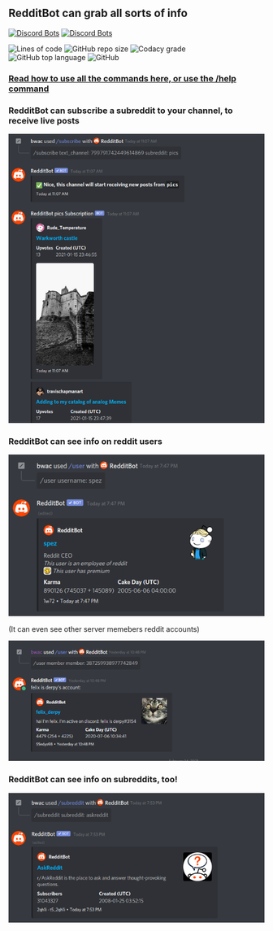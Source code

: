 ## RedditBot can grab all sorts of info

[![Discord Bots](https://top.gg/api/widget/servers/437439562386505730.svg)](https://top.gg/bot/437439562386505730)
[![Discord Bots](https://top.gg/api/widget/upvotes/437439562386505730.svg)](https://top.gg/bot/437439562386505730)


![Lines of code](https://img.shields.io/tokei/lines/github/Redditbot-Team/redditbot?label=lines&style=for-the-badge)
![GitHub repo size](https://img.shields.io/github/repo-size/Redditbot-Team/redditbot?label=size&style=for-the-badge)
![Codacy grade](https://img.shields.io/codacy/grade/1efe20f315c243a2b9ae259aa7176ac1?label=quality&style=for-the-badge)
![GitHub top language](https://img.shields.io/github/languages/top/Redditbot-Team/redditbot?style=for-the-badge)
![GitHub](https://img.shields.io/github/license/redditbot-team/redditbot?style=for-the-badge)

### [Read how to use all the commands here, or use the /help command](https://bwac.gitbook.io/redditbot/get-info/commands)

### RedditBot can subscribe a subreddit to your channel, to receive live posts
![subscribe](https://raw.githubusercontent.com/RedditBot-Team/redditbot/main/branding/demo_images/subscribe.png)

### RedditBot can see info on reddit users
![user](https://raw.githubusercontent.com/RedditBot-Team/redditbot/main/branding/demo_images/user.png)

(It can even see other server memebers reddit accounts)

![members](https://raw.githubusercontent.com/RedditBot-Team/redditbot/main/branding/demo_images/member.png)

### RedditBot can see info on subreddits, too!
![subreddit](https://raw.githubusercontent.com/RedditBot-Team/redditbot/main/branding/demo_images/subreddit.png)
